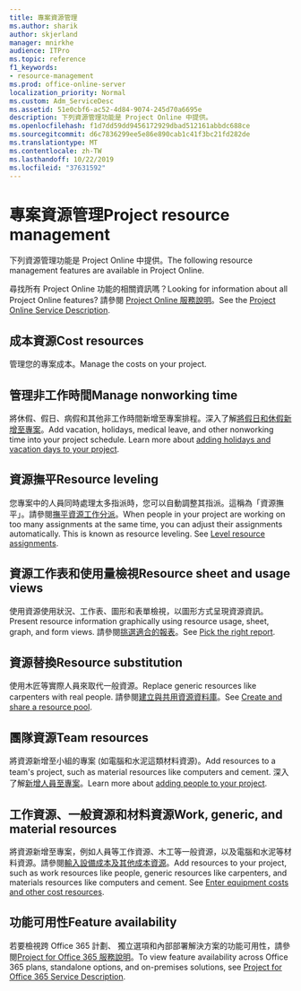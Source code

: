 ```yaml
---
title: 專案資源管理
ms.author: sharik
author: skjerland
manager: mnirkhe
audience: ITPro
ms.topic: reference
f1_keywords:
- resource-management
ms.prod: office-online-server
localization_priority: Normal
ms.custom: Adm_ServiceDesc
ms.assetid: 51e0cbf6-ac52-4d84-9074-245d70a6695e
description: 下列資源管理功能是 Project Online 中提供。
ms.openlocfilehash: f1d7dd59dd9456172929dbad512161abbdc688ce
ms.sourcegitcommit: d6c7836299ee5e86e890cab1c41f3bc21fd282de
ms.translationtype: MT
ms.contentlocale: zh-TW
ms.lasthandoff: 10/22/2019
ms.locfileid: "37631592"
---
```

# <a name="project-resource-management"></a><span data-ttu-id="2cc0e-103">專案資源管理</span><span class="sxs-lookup"><span data-stu-id="2cc0e-103">Project resource management</span></span>

<span data-ttu-id="2cc0e-104">下列資源管理功能是 Project Online 中提供。</span><span class="sxs-lookup"><span data-stu-id="2cc0e-104">The following resource management features are available in Project Online.</span></span>
  
<span data-ttu-id="2cc0e-105">尋找所有 Project Online 功能的相關資訊嗎？</span><span class="sxs-lookup"><span data-stu-id="2cc0e-105">Looking for information about all Project Online features?</span></span> <span data-ttu-id="2cc0e-106">請參閱 [Project Online 服務說明](project-online-service-description.md)。</span><span class="sxs-lookup"><span data-stu-id="2cc0e-106">See the [Project Online Service Description](project-online-service-description.md).</span></span>
  
## <a name="cost-resources"></a><span data-ttu-id="2cc0e-107">成本資源</span><span class="sxs-lookup"><span data-stu-id="2cc0e-107">Cost resources</span></span>

<span data-ttu-id="2cc0e-108">管理您的專案成本。</span><span class="sxs-lookup"><span data-stu-id="2cc0e-108">Manage the costs on your project.</span></span>
  
## <a name="manage-nonworking-time"></a><span data-ttu-id="2cc0e-109">管理非工作時間</span><span class="sxs-lookup"><span data-stu-id="2cc0e-109">Manage nonworking time</span></span>

<span data-ttu-id="2cc0e-p102">將休假、假日、病假和其他非工作時間新增至專案排程。深入了解[將假日和休假新增至專案](https://go.microsoft.com/fwlink/p/?LinkId=271337)。</span><span class="sxs-lookup"><span data-stu-id="2cc0e-p102">Add vacation, holidays, medical leave, and other nonworking time into your project schedule. Learn more about [adding holidays and vacation days to your project](https://go.microsoft.com/fwlink/p/?LinkId=271337).</span></span>
  
## <a name="resource-leveling"></a><span data-ttu-id="2cc0e-112">資源撫平</span><span class="sxs-lookup"><span data-stu-id="2cc0e-112">Resource leveling</span></span>

<span data-ttu-id="2cc0e-p103">您專案中的人員同時處理太多指派時，您可以自動調整其指派。這稱為「資源撫平」。請參閱[撫平資源工作分派](https://go.microsoft.com/fwlink/p/?LinkId=271348)。</span><span class="sxs-lookup"><span data-stu-id="2cc0e-p103">When people in your project are working on too many assignments at the same time, you can adjust their assignments automatically. This is known as resource leveling. See [Level resource assignments](https://go.microsoft.com/fwlink/p/?LinkId=271348).</span></span>
  
## <a name="resource-sheet-and-usage-views"></a><span data-ttu-id="2cc0e-116">資源工作表和使用量檢視</span><span class="sxs-lookup"><span data-stu-id="2cc0e-116">Resource sheet and usage views</span></span>

<span data-ttu-id="2cc0e-117">使用資源使用狀況、工作表、圖形和表單檢視，以圖形方式呈現資源資訊。</span><span class="sxs-lookup"><span data-stu-id="2cc0e-117">Present resource information graphically using resource usage, sheet, graph, and form views.</span></span> <span data-ttu-id="2cc0e-118">請參閱[挑選適合的報表](https://go.microsoft.com/fwlink/?LinkId=402920)。</span><span class="sxs-lookup"><span data-stu-id="2cc0e-118">See [Pick the right report](https://go.microsoft.com/fwlink/?LinkId=402920).</span></span>
  
## <a name="resource-substitution"></a><span data-ttu-id="2cc0e-119">資源替換</span><span class="sxs-lookup"><span data-stu-id="2cc0e-119">Resource substitution</span></span>

<span data-ttu-id="2cc0e-120">使用木匠等實際人員來取代一般資源。</span><span class="sxs-lookup"><span data-stu-id="2cc0e-120">Replace generic resources like carpenters with real people.</span></span> <span data-ttu-id="2cc0e-121">請參閱[建立與共用資源資料庫](https://go.microsoft.com/fwlink/?LinkId=402921)。</span><span class="sxs-lookup"><span data-stu-id="2cc0e-121">See [Create and share a resource pool](https://go.microsoft.com/fwlink/?LinkId=402921).</span></span>
  
## <a name="team-resources"></a><span data-ttu-id="2cc0e-122">團隊資源</span><span class="sxs-lookup"><span data-stu-id="2cc0e-122">Team resources</span></span>

<span data-ttu-id="2cc0e-123">將資源新增至小組的專案 (如電腦和水泥這類材料資源)。</span><span class="sxs-lookup"><span data-stu-id="2cc0e-123">Add resources to a team's project, such as material resources like computers and cement.</span></span> <span data-ttu-id="2cc0e-124">深入了解[新增人員至專案](https://go.microsoft.com/fwlink/p/?LinkId=271347)。</span><span class="sxs-lookup"><span data-stu-id="2cc0e-124">Learn more about [adding people to your project](https://go.microsoft.com/fwlink/p/?LinkId=271347).</span></span>
  
## <a name="work-generic-and-material-resources"></a><span data-ttu-id="2cc0e-125">工作資源、一般資源和材料資源</span><span class="sxs-lookup"><span data-stu-id="2cc0e-125">Work, generic, and material resources</span></span>

<span data-ttu-id="2cc0e-p107">將資源新增至專案，例如人員等工作資源、木工等一般資源，以及電腦和水泥等材料資源。請參閱[輸入設備成本及其他成本資源](https://go.microsoft.com/fwlink/?LinkId=402922)。</span><span class="sxs-lookup"><span data-stu-id="2cc0e-p107">Add resources to your project, such as work resources like people, generic resources like carpenters, and materials resources like computers and cement. See [Enter equipment costs and other cost resources](https://go.microsoft.com/fwlink/?LinkId=402922).</span></span>
  
## <a name="feature-availability"></a><span data-ttu-id="2cc0e-128">功能可用性</span><span class="sxs-lookup"><span data-stu-id="2cc0e-128">Feature availability</span></span>

<span data-ttu-id="2cc0e-129">若要檢視跨 Office 365 計劃、 獨立選項和內部部署解決方案的功能可用性，請參閱[Project for Office 365 服務說明](project-online-service-description.md)。</span><span class="sxs-lookup"><span data-stu-id="2cc0e-129">To view feature availability across Office 365 plans, standalone options, and on-premises solutions, see [Project for Office 365 Service Description](project-online-service-description.md).</span></span>
  

